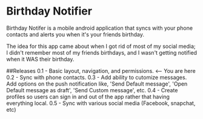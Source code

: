 # Birthday Notifier

Birthday Notifer is a mobile android application that syncs with your phone contacts and alerts you when it's your friends birthday. 

The idea for this app came about when I got rid of most of my social media; I didn't remember most of my friends birthdays, and I wasn't getting notified when it WAS their birthday. 


##Releases
0.1 - Basic layout, navigation, and permissions. <-- You are here
0.2 - Sync with phone contacts. 
0.3 - Add ability to cutomize messages. Add options on the push notification like, 'Send Default message', 'Open Default message as draft', 'Send Custom message', etc.
0.4 - Create profiles so users can sign in and out of the app rather that having everything local.
0.5 - Sync with various social media (Facebook, snapchat, etc)
